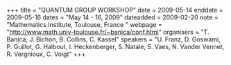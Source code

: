 +++
title = "QUANTUM GROUP WORKSHOP"
date = 2009-05-14
enddate = 2009-05-16
dates = "May 14 - 16, 2009"
dateadded = 2009-02-20
note = "Mathematics Institute, Toulouse, France
"
webpage = "http://www.math.univ-toulouse.fr/~banica/conf.html"
organisers = "T. Banica, J. Bichon, B. Collins, C. Kassel"
speakers = "U. Franz, D. Goswami, P. Guillot, G. Halbout, I. Heckenberger, S. Natale, S. Vaes, N. Vander Vennet, R. Vergnioux, C. Voigt"
+++
